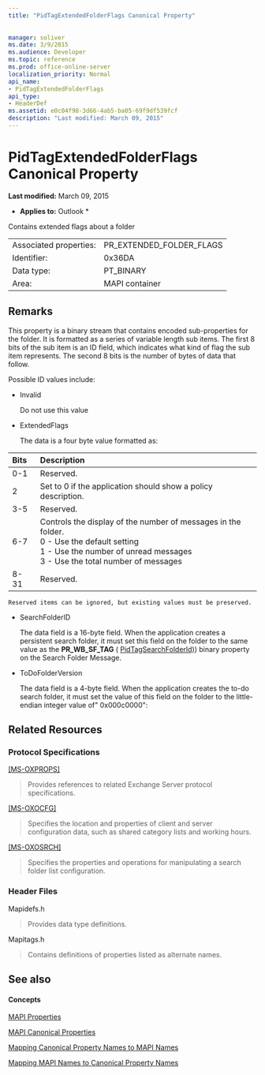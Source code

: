 ```yaml
---
title: "PidTagExtendedFolderFlags Canonical Property"
 
 
manager: soliver
ms.date: 3/9/2015
ms.audience: Developer
ms.topic: reference
ms.prod: office-online-server
localization_priority: Normal
api_name:
- PidTagExtendedFolderFlags
api_type:
- HeaderDef
ms.assetid: e0c04f98-3d66-4ab5-ba05-69f9df539fcf
description: "Last modified: March 09, 2015"
---
```


# PidTagExtendedFolderFlags Canonical Property

 **Last modified:** March 09, 2015 
  
 * **Applies to:** Outlook * 
  
Contains extended flags about a folder
  
|||
|:-----|:-----|
|Associated properties:  <br/> |PR_EXTENDED_FOLDER_FLAGS  <br/> |
|Identifier:  <br/> |0x36DA  <br/> |
|Data type:  <br/> |PT_BINARY  <br/> |
|Area:  <br/> |MAPI container  <br/> |
   
## Remarks

This property is a binary stream that contains encoded sub-properties for the folder. It is formatted as a series of variable length sub items. The first 8 bits of the sub item is an ID field, which indicates what kind of flag the sub item represents. The second 8 bits is the number of bytes of data that follow.
  
Possible ID values include:
  
- Invalid
    
    Do not use this value
    
- ExtendedFlags
    
    The data is a four byte value formatted as:
    
|**Bits**|**Description**|
|:-----|:-----|
|0-1  <br/> |Reserved.  <br/> |
|2  <br/> |Set to 0 if the application should show a policy description.  <br/> |
|3-5  <br/> |Reserved.  <br/> |
|6-7  <br/> |Controls the display of the number of messages in the folder.  <br/> 0 - Use the default setting  <br/> 1 - Use the number of unread messages  <br/> 3 - Use the total number of messages  <br/> |
|8-31  <br/> |Reserved.  <br/> |
   
    Reserved items can be ignored, but existing values must be preserved.
    
- SearchFolderID
    
    The data field is a 16-byte field. When the application creates a persistent search folder, it must set this field on the folder to the same value as the **PR_WB_SF_TAG** ( [PidTagSearchFolderId)](pidtagsearchfolderid-canonical-property.md)) binary property on the Search Folder Message.
    
- ToDoFolderVersion
    
    The data field is a 4-byte field. When the application creates the to-do search folder, it must set the value of this field on the folder to the little-endian integer value of" 0x000c0000":
    
## Related Resources

### Protocol Specifications

[[MS-OXPROPS]](http://msdn.microsoft.com/library/f6ab1613-aefe-447d-a49c-18217230b148%28Office.15%29.aspx)
  
> Provides references to related Exchange Server protocol specifications.
    
[[MS-OXOCFG]](http://msdn.microsoft.com/library/7d466dd5-c156-4da9-9a01-75c78e7e1a67%28Office.15%29.aspx)
  
> Specifies the location and properties of client and server configuration data, such as shared category lists and working hours.
    
[[MS-OXOSRCH]](http://msdn.microsoft.com/library/c72e49b8-78c7-4483-ad65-e46e9133673b%28Office.15%29.aspx)
  
> Specifies the properties and operations for manipulating a search folder list configuration.
    
### Header Files

Mapidefs.h
  
> Provides data type definitions.
    
Mapitags.h
  
> Contains definitions of properties listed as alternate names.
    
## See also

#### Concepts

[MAPI Properties](mapi-properties.md)
  
[MAPI Canonical Properties](mapi-canonical-properties.md)
  
[Mapping Canonical Property Names to MAPI Names](mapping-canonical-property-names-to-mapi-names.md)
  
[Mapping MAPI Names to Canonical Property Names](mapping-mapi-names-to-canonical-property-names.md)

